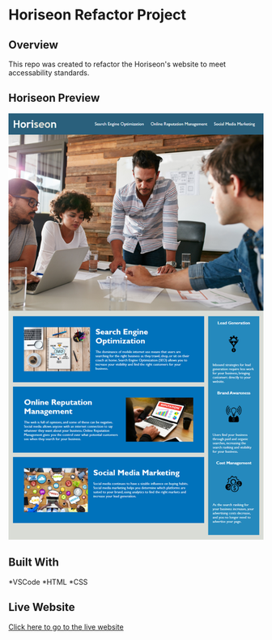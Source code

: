 # Horiseon Refactor Project

## Overview
This repo was created to refactor the Horiseon's website to meet accessability standards.

## Horiseon Preview
![Screenshot of Horison Website](https://github.com/jimenezraul/Refactor-Horiseon-Project/blob/main/assets/images/Mock-Up.png)

## Built With
*VSCode
*HTML
*CSS

## Live Website
[Click here to go to the live website](https://jimenezraul.github.io/Refactor-Horiseon-Project/)